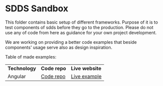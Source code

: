 # SDDS Sandbox

This folder contains basic setup of different frameworks. Purpose of it is to test components of sdds before they go to the production.
Please do not use any of code from here as guidance for your own project development. 

We are working on providing a better code examples that beside components' usage serve also as design inspiration.

Table of made examples:

<table>
    <tbody>
        <tr>
            <td><b>Technology</b></td>
            <td><b>Code repo</b></td>
            <td><b>Live website</b></td>
        </tr>
        <tr>
            <td>Angular</td>
            <td><a href="https://github.com/scania-digital-design-system/sdds-demo-page">Code repo</a></td>
            <td><a href="https://sdds-angular-demo.netlify.app/">Live example</a></td>
        </tr>
    </tbody>
</table>
